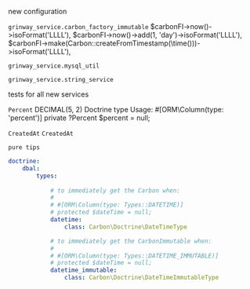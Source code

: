 new configuration

`grinway_service.carbon_factory_immutable`
$carbonFI->now()->isoFormat('LLLL'),
$carbonFI->now()->add(1, 'day')->isoFormat('LLLL'),
$carbonFI->make(Carbon::createFromTimestamp(\time()))->isoFormat('LLLL'),

`grinway_service.mysql_util`

`grinway_service.string_service`

tests for all new services

`Percent` DECIMAL(5, 2) Doctrine type
Usage:
#[ORM\Column(type: 'percent')]
private ?Percent $percent = null;

`CreatedAt`
`CreatedAt`

`pure tips`
```yaml
doctrine:
    dbal:
        types:
            
            # to immediately get the Carbon when:
            #
            # #[ORM\Column(type: Types::DATETIME)]
            # protected $dateTime = null;
            datetime:
                class: Carbon\Doctrine\DateTimeType

            # to immediately get the CarbonImmutable when: 
            #
            # #[ORM\Column(type: Types::DATETIME_IMMUTABLE)]
            # protected $dateTime = null;
            datetime_immutable:
                class: Carbon\Doctrine\DateTimeImmutableType
```
